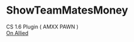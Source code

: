 # ShowTeamMatesMoney
CS 1.6 Plugin ( AMXX PAWN )<br>
<a href="https://forums.alliedmods.net/showthread.php?t=306569">On Allied</a>
